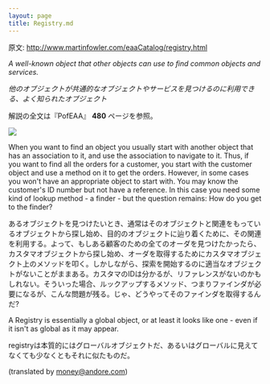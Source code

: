```yaml
---
layout: page
title: Registry.md
---
```


原文: http://www.martinfowler.com/eaaCatalog/registry.html

*A well-known object that other objects can use to find common objects and services.*

*他のオブジェクトが共通的なオブジェクトやサービスを見つけるのに利用できる、よく知られたオブジェクト*

解説の全文は『PofEAA』 **480** ページを参照。

![](http://www.martinfowler.com/eaaCatalog/registrySketch.gif)

When you want to find an object you usually start with another object that has an association to it, and use the association to navigate to it. Thus, if you want to find all the orders for a customer, you start with the customer object and use a method on it to get the orders. However, in some cases you won't have an appropriate object to start with. You may know the customer's ID number but not have a reference. In this case you need some kind of lookup method - a finder - but the question remains: How do you get to the finder?

あるオブジェクトを見つけたいとき、通常はそのオブジェクトと関連をもっているオブジェクトから探し始め、目的のオブジェクトに辿り着くために、その関連を利用する。よって、もしある顧客のための全てのオーダを見つけたかったら、カスタマオブジェクトから探し始め、オーダを取得するためにカスタマオブジェクト上のメソッドを叩く。しかしながら、探索を開始するのに適当なオブジェクトがないことがままある。カスタマのIDは分かるが、リファレンスがないのかもしれない。そういった場合、ルックアップするメソッド、つまりファインダが必要になるが、こんな問題が残る。じゃ、どうやってそのファインダを取得するんだ?

A Registry is essentially a global object, or at least it looks like one - even if it isn't as global as it may appear.

registryは本質的にはグローバルオブジェクトだ、あるいはグローバルに見えてなくても少なくともそれに似たものだ。

(translated by money@andore.com)
